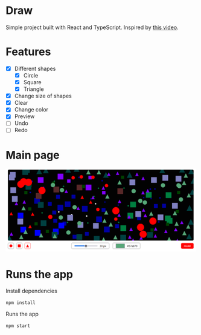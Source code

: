 # Draw

Simple project built with React and TypeScript.
Inspired by [this video](https://www.youtube.com/watch?v=dOsBtM2U018).

# Features

- [x] Different shapes
  - [x] Circle
  - [x] Square
  - [x] Triangle
- [x] Change size of shapes
- [x] Clear
- [x] Change color
- [x] Preview
- [ ] Undo
- [ ] Redo

# Main page

![Main page](screenshots/main-page.png)

# Runs the app

Install dependencies

```
npm install
```

Runs the app

```
npm start
```
